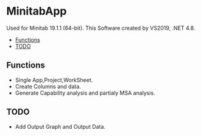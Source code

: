 # MinitabApp
Used for Minitab 19.1.1 (64-bit).
This Software created by VS2019, .NET 4.8.

* [Functions](#Functions)
* [TODO](#TODO)

## Functions
* Single App,Project,WorkSheet.
* Create Columns and data.
* Generate Capability analysis and partialy MSA analysis.

## TODO
* Add Output Graph and Output Data.



